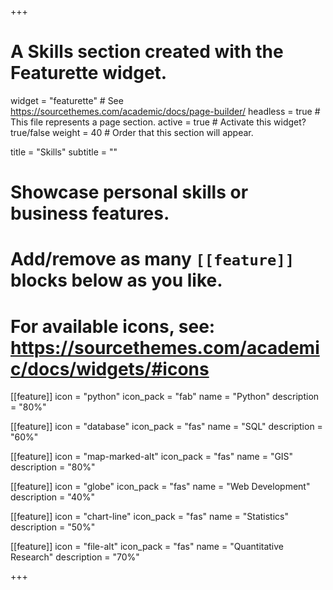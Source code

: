 +++
# A Skills section created with the Featurette widget.
widget = "featurette"  # See https://sourcethemes.com/academic/docs/page-builder/
headless = true  # This file represents a page section.
active = true  # Activate this widget? true/false
weight = 40  # Order that this section will appear.

title = "Skills"
subtitle = ""

# Showcase personal skills or business features.
# 
# Add/remove as many `[[feature]]` blocks below as you like.
# 
# For available icons, see: https://sourcethemes.com/academic/docs/widgets/#icons

[[feature]]
  icon = "python"
  icon_pack = "fab"
  name = "Python"
  description = "80%"

[[feature]]
  icon = "database"
  icon_pack = "fas"
  name = "SQL"
  description = "60%"

[[feature]]
  icon = "map-marked-alt"
  icon_pack = "fas"
  name = "GIS"
  description = "80%"

[[feature]]
  icon = "globe"
  icon_pack = "fas"
  name = "Web Development"
  description = "40%"
  
[[feature]]
  icon = "chart-line"
  icon_pack = "fas"
  name = "Statistics"
  description = "50%"  
  
[[feature]]
  icon = "file-alt"
  icon_pack = "fas"
  name = "Quantitative Research"
  description = "70%"

+++
